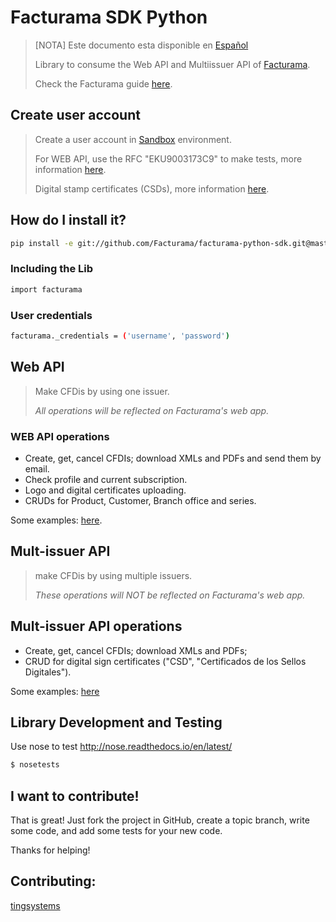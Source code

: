# Facturama SDK Python

>[NOTA] Este documento esta disponible en [Español]
>
>Library to consume the Web API and Multiissuer API of [Facturama](https://api.facturama.mx/).
>
>Check the Facturama guide [here](https://apisandbox.facturama.mx/guias).

## Create user account

> Create a user account in [Sandbox](https://dev.facturama.mx/api/login) environment.
>
> For WEB API, use the RFC  "EKU9003173C9" to make tests, more information [here](https://apisandbox.facturama.mx/guias/perfil-fiscal).
>
> Digital stamp certificates (CSDs), more information [here](https://github.com/rafa-dx/facturama-CSD-prueba). 

## How do I install it?

```sh
pip install -e git://github.com/Facturama/facturama-python-sdk.git@master#egg=facturama
```

### Including the Lib

```sh
import facturama
```

### User credentials

```sh
facturama._credentials = ('username', 'password')
```

## Web API 

> Make CFDis by using one issuer.
>
> *All operations will be reflected on Facturama's web app.*

### WEB API operations

- Create, get, cancel CFDIs; download XMLs and PDFs and send them by email.
- Check profile and current subscription.
- Logo and digital certificates uploading.
- CRUDs for Product, Customer, Branch office and series.

Some examples: [here](https://github.com/Facturama/facturama-python-sdk/wiki/API-Web).

## Mult-issuer API

> make CFDis by using multiple issuers.
>
> *These operations will NOT be reflected on Facturama's web app.*

## Mult-issuer API operations

- Create, get, cancel CFDIs; download XMLs and PDFs;
- CRUD for digital sign certificates ("CSD", "Certificados de los Sellos Digitales").

Some examples: [here](https://github.com/Facturama/facturama-python-sdk/wiki/API-Multiemisor)

## Library Development and Testing

Use nose to test http://nose.readthedocs.io/en/latest/

```sh
$ nosetests
```

## I want to contribute!
That is great! Just fork the project in GitHub, create a topic branch, write some code, and add some tests for your new code.

Thanks for helping!


## Contributing:
[tingsystems](https://github.com/tingsystems)

[Español]: ./README.md
